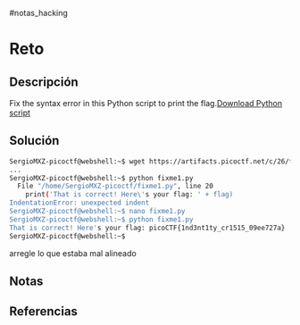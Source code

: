 #notas_hacking
# Reto
## Descripción
Fix the syntax error in this Python script to print the flag.[Download Python script](https://artifacts.picoctf.net/c/26/fixme1.py)
## Solución
```bash
SergioMXZ-picoctf@webshell:~$ wget https://artifacts.picoctf.net/c/26/fixme1.py
...
SergioMXZ-picoctf@webshell:~$ python fixme1.py 
  File "/home/SergioMXZ-picoctf/fixme1.py", line 20
    print('That is correct! Here\'s your flag: ' + flag)
IndentationError: unexpected indent
SergioMXZ-picoctf@webshell:~$ nano fixme1.py 
SergioMXZ-picoctf@webshell:~$ python fixme1.py 
That is correct! Here's your flag: picoCTF{1nd3nt1ty_cr1515_09ee727a}
SergioMXZ-picoctf@webshell:~$ 

```
arregle lo que estaba mal alineado 
## Notas
## Referencias